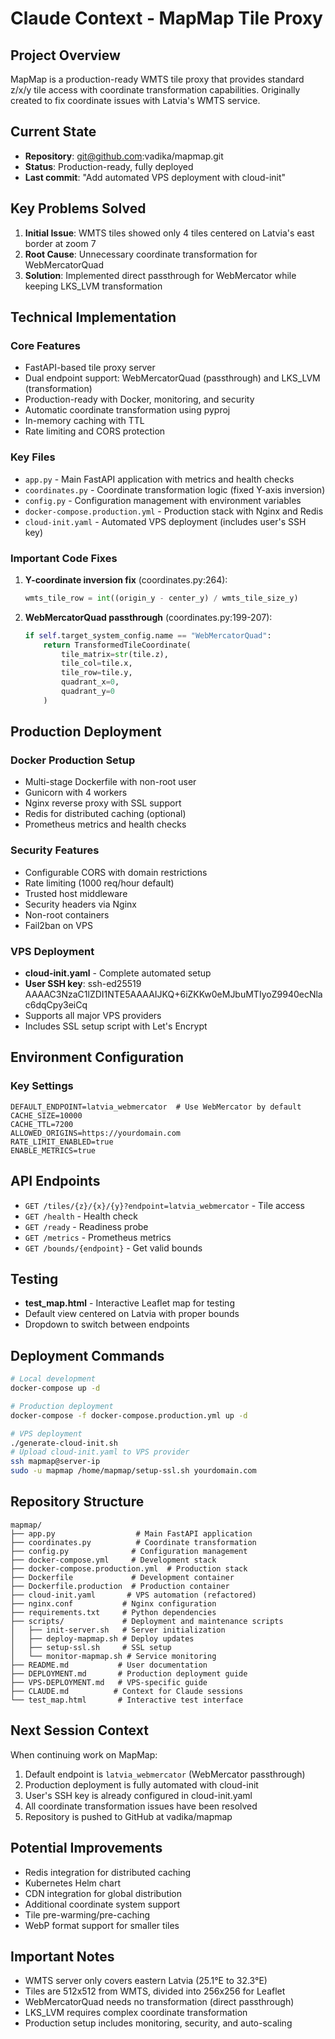 # Claude Context - MapMap Tile Proxy

## Project Overview
MapMap is a production-ready WMTS tile proxy that provides standard z/x/y tile access with coordinate transformation capabilities. Originally created to fix coordinate issues with Latvia's WMTS service.

## Current State
- **Repository**: git@github.com:vadika/mapmap.git
- **Status**: Production-ready, fully deployed
- **Last commit**: "Add automated VPS deployment with cloud-init"

## Key Problems Solved
1. **Initial Issue**: WMTS tiles showed only 4 tiles centered on Latvia's east border at zoom 7
2. **Root Cause**: Unnecessary coordinate transformation for WebMercatorQuad
3. **Solution**: Implemented direct passthrough for WebMercator while keeping LKS_LVM transformation

## Technical Implementation

### Core Features
- FastAPI-based tile proxy server
- Dual endpoint support: WebMercatorQuad (passthrough) and LKS_LVM (transformation)
- Production-ready with Docker, monitoring, and security
- Automatic coordinate transformation using pyproj
- In-memory caching with TTL
- Rate limiting and CORS protection

### Key Files
- `app.py` - Main FastAPI application with metrics and health checks
- `coordinates.py` - Coordinate transformation logic (fixed Y-axis inversion)
- `config.py` - Configuration management with environment variables
- `docker-compose.production.yml` - Production stack with Nginx and Redis
- `cloud-init.yaml` - Automated VPS deployment (includes user's SSH key)

### Important Code Fixes
1. **Y-coordinate inversion fix** (coordinates.py:264):
   ```python
   wmts_tile_row = int((origin_y - center_y) / wmts_tile_size_y)
   ```

2. **WebMercatorQuad passthrough** (coordinates.py:199-207):
   ```python
   if self.target_system_config.name == "WebMercatorQuad":
       return TransformedTileCoordinate(
           tile_matrix=str(tile.z),
           tile_col=tile.x,
           tile_row=tile.y,
           quadrant_x=0,
           quadrant_y=0
       )
   ```

## Production Deployment

### Docker Production Setup
- Multi-stage Dockerfile with non-root user
- Gunicorn with 4 workers
- Nginx reverse proxy with SSL support
- Redis for distributed caching (optional)
- Prometheus metrics and health checks

### Security Features
- Configurable CORS with domain restrictions
- Rate limiting (1000 req/hour default)
- Trusted host middleware
- Security headers via Nginx
- Non-root containers
- Fail2ban on VPS

### VPS Deployment
- **cloud-init.yaml** - Complete automated setup
- **User SSH key**: ssh-ed25519 AAAAC3NzaC1lZDI1NTE5AAAAIJKQ+6iZKKw0eMJbuMTIyoZ9940ecNlac6dqCpy3eiCq
- Supports all major VPS providers
- Includes SSL setup script with Let's Encrypt

## Environment Configuration

### Key Settings
```env
DEFAULT_ENDPOINT=latvia_webmercator  # Use WebMercator by default
CACHE_SIZE=10000
CACHE_TTL=7200
ALLOWED_ORIGINS=https://yourdomain.com
RATE_LIMIT_ENABLED=true
ENABLE_METRICS=true
```

## API Endpoints
- `GET /tiles/{z}/{x}/{y}?endpoint=latvia_webmercator` - Tile access
- `GET /health` - Health check
- `GET /ready` - Readiness probe
- `GET /metrics` - Prometheus metrics
- `GET /bounds/{endpoint}` - Get valid bounds

## Testing
- **test_map.html** - Interactive Leaflet map for testing
- Default view centered on Latvia with proper bounds
- Dropdown to switch between endpoints

## Deployment Commands
```bash
# Local development
docker-compose up -d

# Production deployment
docker-compose -f docker-compose.production.yml up -d

# VPS deployment
./generate-cloud-init.sh
# Upload cloud-init.yaml to VPS provider
ssh mapmap@server-ip
sudo -u mapmap /home/mapmap/setup-ssl.sh yourdomain.com
```

## Repository Structure
```
mapmap/
├── app.py                  # Main FastAPI application
├── coordinates.py          # Coordinate transformation
├── config.py              # Configuration management
├── docker-compose.yml     # Development stack
├── docker-compose.production.yml  # Production stack
├── Dockerfile             # Development container
├── Dockerfile.production  # Production container
├── cloud-init.yaml       # VPS automation (refactored)
├── nginx.conf           # Nginx configuration
├── requirements.txt     # Python dependencies
├── scripts/             # Deployment and maintenance scripts
│   ├── init-server.sh   # Server initialization
│   ├── deploy-mapmap.sh # Deploy updates
│   ├── setup-ssl.sh     # SSL setup
│   └── monitor-mapmap.sh # Service monitoring
├── README.md           # User documentation
├── DEPLOYMENT.md       # Production deployment guide
├── VPS-DEPLOYMENT.md   # VPS-specific guide
├── CLAUDE.md          # Context for Claude sessions
└── test_map.html       # Interactive test interface
```

## Next Session Context
When continuing work on MapMap:
1. Default endpoint is `latvia_webmercator` (WebMercator passthrough)
2. Production deployment is fully automated with cloud-init
3. User's SSH key is already configured in cloud-init.yaml
4. All coordinate transformation issues have been resolved
5. Repository is pushed to GitHub at vadika/mapmap

## Potential Improvements
- Redis integration for distributed caching
- Kubernetes Helm chart
- CDN integration for global distribution
- Additional coordinate system support
- Tile pre-warming/pre-caching
- WebP format support for smaller tiles

## Important Notes
- WMTS server only covers eastern Latvia (25.1°E to 32.3°E)
- Tiles are 512x512 from WMTS, divided into 256x256 for Leaflet
- WebMercatorQuad needs no transformation (direct passthrough)
- LKS_LVM requires complex coordinate transformation
- Production setup includes monitoring, security, and auto-scaling